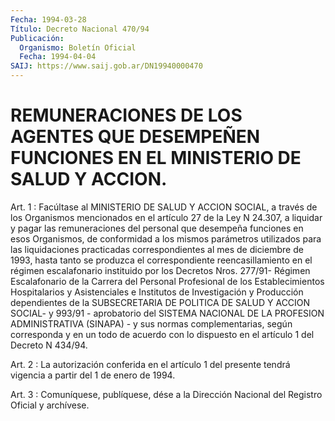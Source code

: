 ```yaml
---
Fecha: 1994-03-28
Título: Decreto Nacional 470/94
Publicación:
  Organismo: Boletín Oficial
  Fecha: 1994-04-04
SAIJ: https://www.saij.gob.ar/DN19940000470
---
```

# REMUNERACIONES DE LOS AGENTES QUE DESEMPEÑEN FUNCIONES EN EL MINISTERIO DE SALUD Y ACCION.

<a id="1"></a>
Art.  1  : Facúltase al MINISTERIO DE SALUD Y ACCION SOCIAL, a través de los Organismos  mencionados en el artículo 27 de la Ley N 24.307, a liquidar y pagar  las  remuneraciones  del  personal  que desempeña  funciones  en  esos  Organismos,  de  conformidad  a los mismos  parámetros  utilizados  para  las liquidaciones practicadas correspondientes  al  mes  de diciembre de  1993,  hasta  tanto  se produzca  el  correspondiente    reencasillamiento  en  el  régimen escalafonario  instituido por los Decretos  Nros.  277/91-  Régimen Escalafonario  de  la  Carrera  del  Personal  Profesional  de  los Establecimientos  Hospitalarios  y  Asistenciales  e  Institutos de Investigación  y  Producción  dependientes  de la SUBSECRETARIA  DE POLITICA  DE  SALUD  Y  ACCION SOCIAL- y 993/91 -  aprobatorio  del SISTEMA NACIONAL DE LA PROFESION  ADMINISTRATIVA  (SINAPA)  - y sus normas  complementarias,  según corresponda y en un todo de acuerdo con lo dispuesto en el artículo 1 del Decreto N 434/94.

<a id="2"></a>
Art.  2  :  La  autorización  conferida  en  el artículo 1 del presente  tendrá  vigencia  a  partir  del  1  de  enero  de  1994.

<a id="3"></a>
Art. 3 : Comuníquese, publíquese, dése a la Dirección Nacional del Registro Oficial y archívese.